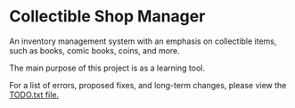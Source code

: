 # Collectible Shop Manager

An inventory management system with an emphasis on collectible items, such as books, comic books, coins, and more. 

The main purpose of this project is as a learning tool.

For a list of errors, proposed fixes, and long-term changes, please view the [TODO.txt file.](https://github.com/ajoh504/GameGrubber/blob/master/GameGrubber/TODO.txt) 
